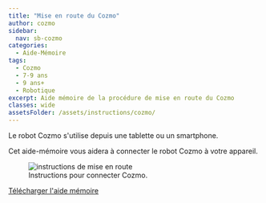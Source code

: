 ```yaml
---
title: "Mise en route du Cozmo"
author: cozmo
sidebar:
  nav: sb-cozmo
categories:
  - Aide-Mémoire
tags:
  - Cozmo
  - 7-9 ans
  - 9 ans+
  - Robotique
excerpt: Aide mémoire de la procédure de mise en route du Cozmo
classes: wide
assetsFolder: /assets/instructions/cozmo/
---
```


Le robot Cozmo s'utilise depuis une tablette ou un smartphone.

Cet aide-mémoire vous aidera à connecter le robot Cozmo à votre appareil.

<figure>
  <img src="{{site.baseurl}}{{page.assetsFolder}}cozmo-mise-en-route.png" alt="instructions de mise en route">
  <figcaption>Instructions pour connecter Cozmo.</figcaption>
</figure>
<!-- A4 -->

<a href="{{site.baseurl}}{{page.assetsFolder}}/cozmo-mise-en-route.png" target="_blank" class=".btn .btn--success .btn--large">Télécharger l'aide mémoire</a>

